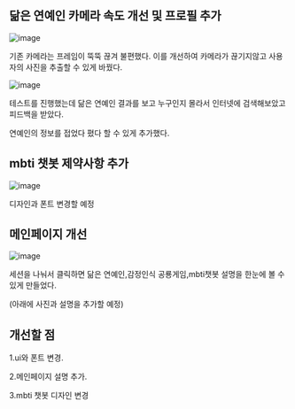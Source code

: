 ## 닮은 연예인 카메라 속도 개선 및 프로필 추가

![image](https://github.com/user-attachments/assets/e437487a-89ad-4062-8fc8-d07b62dc8566)

기존 카메라는 프레임이 뚝뚝 끊겨 불편했다. 이를 개선하여 카메라가 끊기지않고 사용자의 사진을 추출할 수 있게 바꿨다.



![image](https://github.com/user-attachments/assets/1f881b07-8a15-41a5-909d-af8764786d61)


테스트를 진행했는데 닮은 연예인 결과를 보고 누구인지 몰라서 인터넷에 검색해보았고 피드백을 받았다.

연예인의 정보를 접었다 폈다 할 수 있게 추가했다.


## mbti 챗봇 제약사항 추가

![image](https://github.com/user-attachments/assets/52557333-6eac-4af3-85a0-9295ee62d091)

디자인과 폰트 변경할 예정

## 메인페이지 개선

![image](https://github.com/user-attachments/assets/f8f297e2-d6ba-40d5-8b09-b549928c07b1)


세션을 나눠서 클릭하면 닮은 연예인,감정인식 공룡게임,mbti챗봇 설명을 한눈에 볼 수있게 만들었다.

(아래에 사진과 설명을 추가할 예정)

## 개선할 점

1.ui와 폰트 변경.

2.메인페이지 설명 추가.

3.mbti 챗봇 디자인 변경

